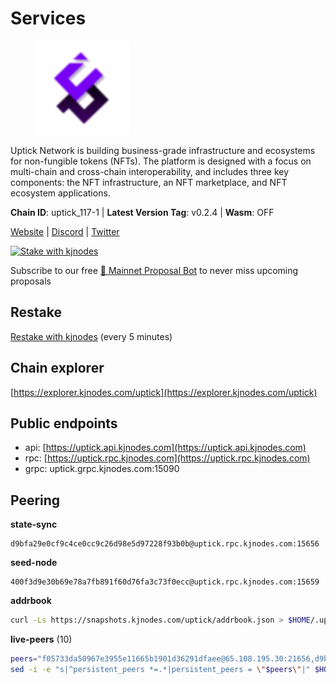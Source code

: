 # Services

<figure><img src="https://raw.githubusercontent.com/kj89/cosmos-images/main/logos/uptick.png" width="150" alt=""><figcaption></figcaption></figure>

Uptick Network is building business-grade infrastructure and  ecosystems for non-fungible tokens (NFTs). The platform is  designed with a focus on multi-chain and cross-chain interoperability,  and includes three key components: the NFT infrastructure, an NFT  marketplace, and NFT ecosystem applications.

**Chain ID**: uptick_117-1 | **Latest Version Tag**: v0.2.4 | **Wasm**: OFF

[Website](https://uptick.network) | [Discord](https://discord.gg/UzeHS7fu5H) | [Twitter](https://twitter.com/uptickproject)

[![Stake with kjnodes](https://i.ibb.co/cr44Q8j/button-stake-with-kjnodes.png)](https://restake.app/uptick/uptickvaloper1jqpaf0vgzlxvjx5meq8huweuv2nguqe20seefq)

Subscribe to our free [🤖 Mainnet Proposal Bot](https://t.me/kjnodes_proposal_bot) to never miss upcoming proposals

## Restake

[Restake with kjnodes](https://restake.app/uptick/uptickvaloper1jqpaf0vgzlxvjx5meq8huweuv2nguqe20seefq) (every 5 minutes)
## Chain explorer
[https://explorer.kjnodes.com/uptick](https://explorer.kjnodes.com/uptick)

## Public endpoints

* api: [https://uptick.api.kjnodes.com](https://uptick.api.kjnodes.com)
* rpc: [https://uptick.rpc.kjnodes.com](https://uptick.rpc.kjnodes.com)
* grpc: uptick.grpc.kjnodes.com:15090

## Peering

**state-sync**

```text
d9bfa29e0cf9c4ce0cc9c26d98e5d97228f93b0b@uptick.rpc.kjnodes.com:15656
```

**seed-node**

```text
400f3d9e30b69e78a7fb891f60d76fa3c73f0ecc@uptick.rpc.kjnodes.com:15659
```

**addrbook**
```bash
curl -Ls https://snapshots.kjnodes.com/uptick/addrbook.json > $HOME/.uptickd/config/addrbook.json
```

**live-peers** (10)
```bash
peers="f05733da50967e3955e11665b1901d36291dfaee@65.108.195.30:21656,d9bfa29e0cf9c4ce0cc9c26d98e5d97228f93b0b@65.109.88.38:15656,03d4bd74d72794fefc260008943d48dc502b7518@65.108.232.168:34656,024a9c6eb41193e7fc76544572c0a8370e80e953@65.109.92.240:3156,b45ee634889abf61c7212b03dbddb853a8a3bc09@185.48.24.112:15656,a5408575fc327823f73c153d9f89c932ac30a335@141.94.141.144:28056,e88413ee7153be8a9053165a60ad55492a8e300a@65.109.94.250:29656,e8704845eaa0f3d39fcdc9c4065f3beb344384db@142.132.152.46:27656,81ccbba5cba98cf89bcca74f271380b53afed4c4@154.26.130.207:27656,07933f8021f92499457890184ae228cd4a2a52fb@65.21.90.141:26656"
sed -i -e "s|^persistent_peers *=.*|persistent_peers = \"$peers\"|" $HOME/.uptickd/config/config.toml
```
